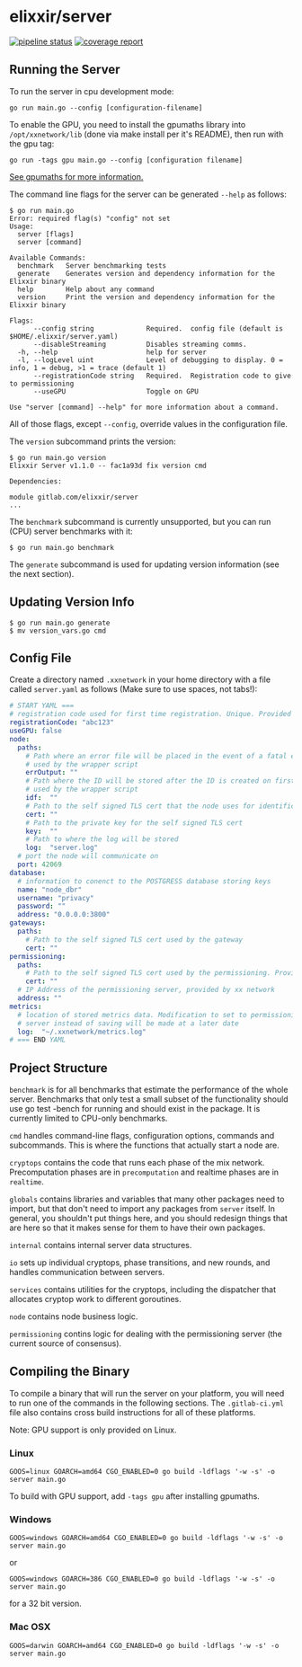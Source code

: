 # elixxir/server

[![pipeline status](https://gitlab.com/elixxir/server/badges/master/pipeline.svg)](https://gitlab.com/elixxir/server/commits/master)
[![coverage report](https://gitlab.com/elixxir/server/badges/master/coverage.svg)](https://gitlab.com/elixxir/server/commits/master)

## Running the Server

To run the server in cpu development mode:

```
go run main.go --config [configuration-filename]
```

To enable the GPU, you need to install the gpumaths library into
`/opt/xxnetwork/lib` (done via make install per it's README), then
run with the gpu tag:

```
go run -tags gpu main.go --config [configuration filename]
```

[See gpumaths for more information.](https://gitlab.com/elixxir/gpumaths)

The command line flags for the server can be generated `--help` as follows:

```
$ go run main.go
Error: required flag(s) "config" not set
Usage:
  server [flags]
  server [command]

Available Commands:
  benchmark   Server benchmarking tests
  generate    Generates version and dependency information for the Elixxir binary
  help        Help about any command
  version     Print the version and dependency information for the Elixxir binary

Flags:
      --config string             Required.  config file (default is $HOME/.elixxir/server.yaml)
      --disableStreaming          Disables streaming comms.
  -h, --help                      help for server
  -l, --logLevel uint             Level of debugging to display. 0 = info, 1 = debug, >1 = trace (default 1)
      --registrationCode string   Required.  Registration code to give to permissioning
      --useGPU                    Toggle on GPU

Use "server [command] --help" for more information about a command.
```

All of those flags, except `--config`, override values in the configuration
file.

The `version` subcommand prints the version:

```
$ go run main.go version
Elixxir Server v1.1.0 -- fac1a93d fix version cmd

Dependencies:

module gitlab.com/elixxir/server
...
```

The `benchmark` subcommand is currently unsupported, but you can run (CPU)
server benchmarks with it:

```
$ go run main.go benchmark
```

The `generate` subcommand is used for updating version information (see the
next section).

## Updating Version Info
```
$ go run main.go generate
$ mv version_vars.go cmd
```

## Config File

Create a directory named `.xxnetwork` in your home directory with a file
called `server.yaml` as follows (Make sure to use spaces, not tabs!):

``` yaml
# START YAML ===
# registration code used for first time registration. Unique. Provided by xx network
registrationCode: "abc123"
useGPU: false
node:
  paths:
    # Path where an error file will be placed in the event of a fatal error
    # used by the wrapper script
    errOutput: ""
    # Path where the ID will be stored after the ID is created on first run
    # used by the wrapper script
    idf:  ""
    # Path to the self signed TLS cert that the node uses for identification
    cert: ""
    # Path to the private key for the self signed TLS cert 
    key:  ""
    # Path to where the log will be stored
    log:  "server.log"
  # port the node will communicate on
  port: 42069
database:
  # information to conenct to the POSTGRESS database storing keys
  name: "node_dbr"
  username: "privacy"
  password: ""
  address: "0.0.0.0:3800"
gateways:
  paths:
    # Path to the self signed TLS cert used by the gateway
    cert: ""
permissioning:
  paths:
    # Path to the self signed TLS cert used by the permissioning. Provided by xx network
    cert: ""
  # IP Address of the permissioning server, provided by xx network
  address: ""
metrics:
  # location of stored metrics data. Modification to set to permissioning
  # server instead of saving will be made at a later date
  log:  "~/.xxnetwork/metrics.log"
# === END YAML
```

## Project Structure

`benchmark` is for all benchmarks that estimate the performance of the
whole server. Benchmarks that only test a small subset of the
functionality should use go test -bench for running and should exist
in the package. It is currently limited to CPU-only benchmarks.

`cmd` handles command-line flags, configuration options, commands and
subcommands. This is where the functions that actually start a node
are.

`cryptops` contains the code that runs each phase of the mix network.
Precomputation phases are in `precomputation` and realtime phases are
in `realtime`.

`globals` contains libraries and variables that many other packages
need to import, but that don't need to import any packages from
`server` itself. In general, you shouldn't put things here, and you
should redesign things that are here so that it makes sense for them
to have their own packages.

`internal` contains internal server data structures.

`io` sets up individual cryptops, phase transitions, and new rounds,
and handles communication between servers.

`services` contains utilities for the cryptops, including the
dispatcher that allocates cryptop work to different goroutines.

`node` contains node business logic.

`permissioning` contins logic for dealing with the permissioning server
(the current source of consensus).

## Compiling the Binary

To compile a binary that will run the server on your platform,
you will need to run one of the commands in the following sections.
The `.gitlab-ci.yml` file also contains cross build instructions
for all of these platforms.

Note: GPU support is only provided on Linux.

### Linux

```
GOOS=linux GOARCH=amd64 CGO_ENABLED=0 go build -ldflags '-w -s' -o server main.go
```

To build with GPU support, add `-tags gpu` after installing gpumaths.

### Windows

```
GOOS=windows GOARCH=amd64 CGO_ENABLED=0 go build -ldflags '-w -s' -o server main.go
```

or

```
GOOS=windows GOARCH=386 CGO_ENABLED=0 go build -ldflags '-w -s' -o server main.go
```

for a 32 bit version.

### Mac OSX

```
GOOS=darwin GOARCH=amd64 CGO_ENABLED=0 go build -ldflags '-w -s' -o server main.go
```
